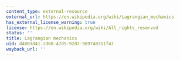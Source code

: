 ```yaml
---
content_type: external-resource
external_url: https://en.wikipedia.org/wiki/Lagrangian_mechanics
has_external_license_warning: true
license: https://en.wikipedia.org/wiki/All_rights_reserved
status: ''
title: Lagrangian mechanics
uid: d4803d41-2d08-47d5-92d7-989748311f47
wayback_url: ''
---
```


